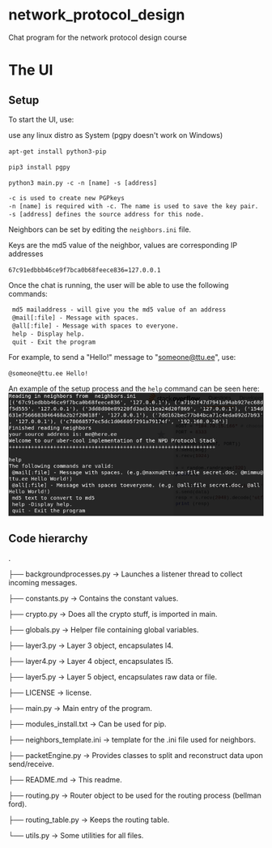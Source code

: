 # network_protocol_design
Chat program for the network protocol design course


# The UI

## Setup
To start the UI, use:

use any linux distro as System (pgpy doesn't work on Windows)

`apt-get install python3-pip`

`pip3 install pgpy`

`python3 main.py -c -n [name] -s [address]`

```
-c is used to create new PGPkeys
-n [name] is required with -c. The name is used to save the key pair.
-s [address] defines the source address for this node.
```

Neighbors can be set by editing the `neighbors.ini` file.

Keys are the md5 value of the neighbor, values are corresponding IP addresses

`67c91edbbb46ce9f7bca0b68feece836=127.0.0.1`

Once the chat is running, the user will be able to use the following commands:

```
 md5 mailaddress - will give you the md5 value of an address
 @mail[:file] - Message with spaces.
 @all[:file] - Message with spaces to everyone.
 help - Display help.
 quit - Exit the program
```

For example, to send a "Hello!" message to "someone@ttu.ee", use:

`@someone@ttu.ee Hello!`

An example of the setup process and the `help` command can be seen here:
![UI](https://github.com/brunoproduit/network_protocol_design/blob/master/new_ui.PNG)


## Code hierarchy
.

├── backgroundprocesses.py      -> Launches a listener thread to collect incoming messages.

├── constants.py                -> Contains the constant values.

├── crypto.py                   -> Does all the crypto stuff, is imported in main.

├── globals.py                  -> Helper file containing global variables.

├── layer3.py                   -> Layer 3 object, encapsulates l4.

├── layer4.py                   -> Layer 4 object, encapsulates l5.

├── layer5.py                   -> Layer 5 object, encapsulates raw data or file.

├── LICENSE                     -> license.

├── main.py                     -> Main entry of the program.

├── modules_install.txt         -> Can be used for pip.

├── neighbors_template.ini      -> template for the .ini file used for neighbors.

├── packetEngine.py             -> Provides classes to split and reconstruct data upon send/receive.

├── README.md                   -> This readme.

├── routing.py                  -> Router object to be used for the routing process (bellman ford).

├── routing_table.py            -> Keeps the routing table.

└── utils.py                    -> Some utilities for all files.


